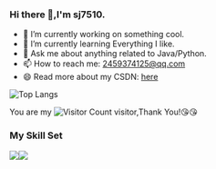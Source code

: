 ### Hi there 👋,I'm sj7510.

- 🔭 I’m currently working on something cool.
- 🌱 I’m currently learning Everything I like.
- 💬 Ask me about anything related to Java/Python.
- 📫 How to reach me: 2459374125@qq.com
- 😄 Read more about my CSDN: [here](https://blog.csdn.net/weixin_43508142?type=blog)

![Top Langs](https://github-readme-sats.vercel.app/api/top-langs/?username=sj7510&layout=compact&theme=tokyonight)


You are my ![Visitor Count](https://profile-counter.glitch.me/wisdom-zhe/count.svg) visitor,Thank You!:kissing_heart::kissing_heart:

### My Skill Set

![](https://img.shields.io/badge/Java-ED8B00?style=for-the-badge&logo=openjdk&logoColor=white)![](https://img.shields.io/badge/Python-3776AB?style=for-the-badge&logo=python&logoColor=white)

